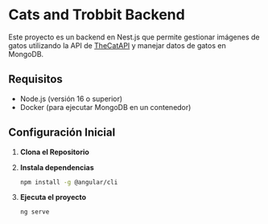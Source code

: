 # Cats and Trobbit Backend

Este proyecto es un backend en Nest.js que permite gestionar imágenes de gatos utilizando la API de [TheCatAPI](https://thecatapi.com/) y manejar datos de gatos en MongoDB.

## Requisitos

- Node.js (versión 16 o superior)
- Docker (para ejecutar MongoDB en un contenedor)

## Configuración Inicial

1. **Clona el Repositorio**

2. **Instala dependencias**

    ```bash
    npm install -g @angular/cli
    ```

3. **Ejecuta el proyecto**

    ```bash
    ng serve
    ```

